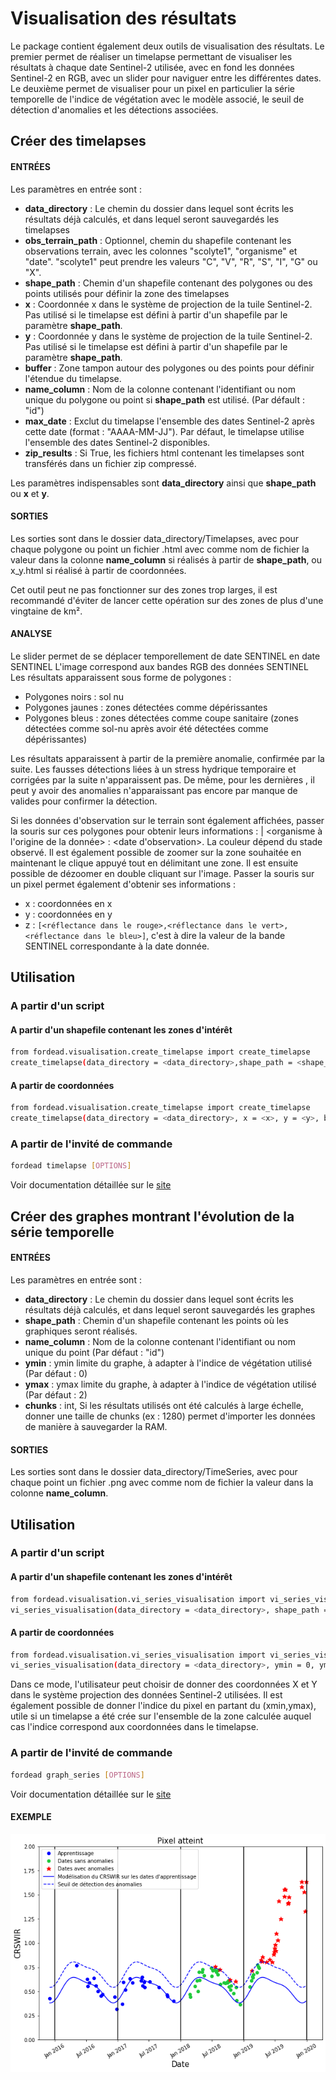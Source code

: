 # Visualisation des résultats
Le package contient également deux outils de visualisation des résultats. Le premier permet de réaliser un timelapse permettant de visualiser les résultats à chaque date Sentinel-2 utilisée, avec en fond les données Sentinel-2 en RGB, avec un slider pour naviguer entre les différentes dates.
Le deuxième permet de visualiser pour un pixel en particulier la série temporelle de l'indice de végétation avec le modèle associé, le seuil de détection d'anomalies et les détections associées.

## Créer des timelapses
#### ENTRÉES
Les paramètres en entrée sont :

- **data_directory** : Le chemin du dossier dans lequel sont écrits les résultats déjà calculés, et dans lequel seront sauvegardés les timelapses
- **obs_terrain_path** : Optionnel, chemin du shapefile contenant les observations terrain, avec les colonnes "scolyte1", "organisme" et "date". "scolyte1" peut prendre les valeurs  "C", "V", "R", "S", "I", "G" ou "X".
- **shape_path** : Chemin d'un shapefile contenant des polygones ou des points utilisés pour définir la zone des timelapses
- **x** : Coordonnée x dans le système de projection de la tuile Sentinel-2. Pas utilisé si le timelapse est défini à partir d'un shapefile par le paramètre **shape_path**.
- **y** : Coordonnée y dans le système de projection de la tuile Sentinel-2. Pas utilisé si le timelapse est défini à partir d'un shapefile par le paramètre **shape_path**.
- **buffer** : Zone tampon autour des polygones ou des points pour définir l'étendue du timelapse.
- **name_column** : Nom de la colonne contenant l'identifiant ou nom unique du polygone ou point si **shape_path** est utilisé. (Par défault : "id")
- **max_date** : Exclut du timelapse l'ensemble des dates Sentinel-2 après cette date (format : "AAAA-MM-JJ"). Par défaut, le timelapse utilise l'ensemble des dates Sentinel-2 disponibles.
- **zip_results** : Si True, les fichiers html contenant les timelapses sont transférés dans un fichier zip compressé.

Les paramètres indispensables sont **data_directory** ainsi que **shape_path** ou **x** et **y**.

#### SORTIES
Les sorties sont dans le dossier data_directory/Timelapses, avec pour chaque polygone ou point un fichier .html avec comme nom de fichier la valeur dans la colonne **name_column** si réalisés à partir de **shape_path**, ou x_y.html si réalisé à partir de coordonnées.

Cet outil peut ne pas fonctionner sur des zones trop larges, il est recommandé d'éviter de lancer cette opération sur des zones de plus d'une vingtaine de km².

#### ANALYSE
Le slider permet de se déplacer temporellement de date SENTINEL en date SENTINEL
L'image correspond aux bandes RGB des données SENTINEL
Les résultats apparaissent sous forme de polygones :
- Polygones noirs : sol nu
- Polygones jaunes : zones détectées comme dépérissantes
- Polygones bleus : zones détectées comme coupe sanitaire (zones détectées comme sol-nu après avoir été détectées comme dépérissantes)

Les résultats apparaissent à partir de la première anomalie, confirmée par la suite. Les fausses détections liées à un stress hydrique temporaire et corrigées par la suite n'apparaissent pas. De même, pour les dernières , il peut y avoir des anomalies n'apparaissant pas encore par manque de  valides pour confirmer la détection.

Si les données d'observation sur le terrain sont également affichées, passer la souris sur ces polygones pour obtenir leurs informations :  | <organisme à l'origine de la donnée> : <date d'observation>. La couleur dépend du stade observé.
Il est également possible de zoomer sur la zone souhaitée en maintenant le clique appuyé tout en délimitant une zone. Il est ensuite possible de dézoomer en double cliquant sur l'image. Passer la souris sur un pixel permet également d'obtenir ses informations :

- x : coordonnées en x
- y : coordonnées en y
- z : `[<réflectance dans le rouge>,<réflectance dans le vert>,<réflectance dans le bleu>]`, c'est à dire la valeur de la bande SENTINEL correspondante à la date donnée.

## Utilisation
### A partir d'un script
#### A partir d'un shapefile contenant les zones d'intérêt
```bash
from fordead.visualisation.create_timelapse import create_timelapse
create_timelapse(data_directory = <data_directory>,shape_path = <shape_path>, buffer = 100, name_column = "id")
```
#### A partir de coordonnées
```bash
from fordead.visualisation.create_timelapse import create_timelapse
create_timelapse(data_directory = <data_directory>, x = <x>, y = <y>, buffer = 100)
```
### A partir de l'invité de commande
```bash
fordead timelapse [OPTIONS]
```
Voir documentation détaillée sur le [site](https://fordead.gitlab.io/fordead_package/docs/cli/#fordead-timelapse)

## Créer des graphes montrant l'évolution de la série temporelle
#### ENTRÉES
Les paramètres en entrée sont :

- **data_directory** : Le chemin du dossier dans lequel sont écrits les résultats déjà calculés, et dans lequel seront sauvegardés les graphes
- **shape_path** : Chemin d'un shapefile contenant les points où les graphiques seront réalisés.
- **name_column** : Nom de la colonne contenant l'identifiant ou nom unique du point (Par défaut : "id")
- **ymin** : ymin limite du graphe, à adapter à l'indice de végétation utilisé (Par défaut : 0)
- **ymax** : ymax limite du graphe, à adapter à l'indice de végétation utilisé (Par défaut : 2)
- **chunks** : int, Si les résultats utilisés ont été calculés à large échelle, donner une taille de chunks (ex : 1280) permet d'importer les données de manière à sauvegarder la RAM. 

#### SORTIES
Les sorties sont dans le dossier data_directory/TimeSeries, avec pour chaque point un fichier .png avec comme nom de fichier la valeur dans la colonne **name_column**.


## Utilisation
### A partir d'un script
#### A partir d'un shapefile contenant les zones d'intérêt
```bash
from fordead.visualisation.vi_series_visualisation import vi_series_visualisation
vi_series_visualisation(data_directory = <data_directory>, shape_path = <shape_path>, name_column = "id", ymin = 0, ymax = 2, chunks = 100)
```
#### A partir de coordonnées
```bash
from fordead.visualisation.vi_series_visualisation import vi_series_visualisation
vi_series_visualisation(data_directory = <data_directory>, ymin = 0, ymax = 2, chunks = 100)
```
Dans ce mode, l'utilisateur peut choisir de donner des coordonnées X et Y dans le système projection des données Sentinel-2 utilisées.
Il est également possible de donner l'indice du pixel en partant du (xmin,ymax), utile si un timelapse a été crée sur l'ensemble de la zone calculée auquel cas l'indice correspond aux coordonnées dans le timelapse.

### A partir de l'invité de commande
```bash
fordead graph_series [OPTIONS]
```
Voir documentation détaillée sur le [site](https://fordead.gitlab.io/fordead_package/docs/cli/#fordead-graph_series)

#### EXEMPLE
![graph_example](Diagrams/graph_example.png "graph_example")
